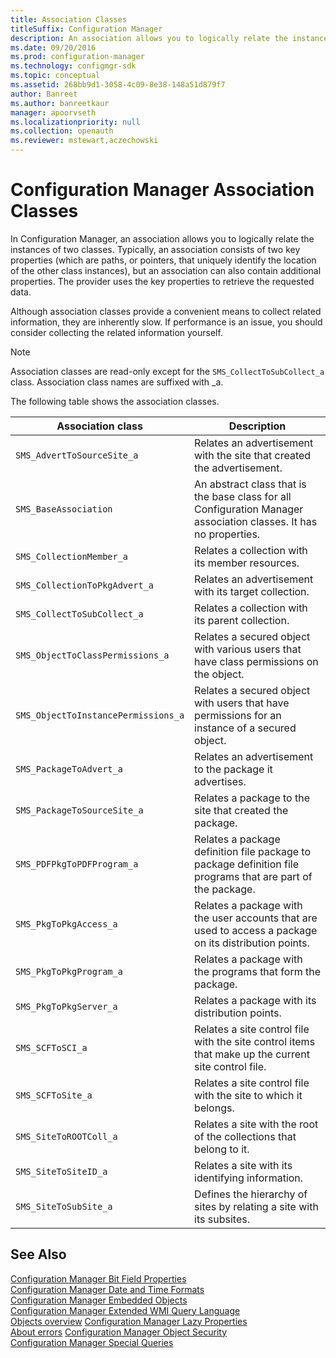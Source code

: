 ```yaml
---
title: Association Classes
titleSuffix: Configuration Manager
description: An association allows you to logically relate the instances of two classes. An association consists of two key properties which are paths or pointers.
ms.date: 09/20/2016
ms.prod: configuration-manager
ms.technology: configmgr-sdk
ms.topic: conceptual
ms.assetid: 268bb9d1-3058-4c09-8e38-148a51d879f7
author: Banreet
ms.author: banreetkaur
manager: apoorvseth
ms.localizationpriority: null
ms.collection: openauth
ms.reviewer: mstewart,aczechowski
---
```

# Configuration Manager Association Classes
In Configuration Manager, an association allows you to logically relate the instances of two classes. Typically, an association consists of two key properties (which are paths, or pointers, that uniquely identify the location of the other class instances), but an association can also contain additional properties. The provider uses the key properties to retrieve the requested data.  

 Although association classes provide a convenient means to collect related information, they are inherently slow. If performance is an issue, you should consider collecting the related information yourself.  

> [!NOTE]
>  Association classes are read-only except for the `SMS_CollectToSubCollect_a` class. Association class names are suffixed with _a.  

 The following table shows the association classes.  

|Association class|Description|  
|-----------------------|-----------------|  
|`SMS_AdvertToSourceSite_a`|Relates an advertisement with the site that created the advertisement.|  
|`SMS_BaseAssociation`|An abstract class that is the base class for all Configuration Manager association classes. It has no properties.|  
|`SMS_CollectionMember_a`|Relates a collection with its member resources.|  
|`SMS_CollectionToPkgAdvert_a`|Relates an advertisement with its target collection.|  
|`SMS_CollectToSubCollect_a`|Relates a collection with its parent collection.|  
|`SMS_ObjectToClassPermissions_a`|Relates a secured object with various users that have class permissions on the object.|  
|`SMS_ObjectToInstancePermissions_a`|Relates a secured object with users that have permissions for an instance of a secured object.|  
|`SMS_PackageToAdvert_a`|Relates an advertisement to the package it advertises.|  
|`SMS_PackageToSourceSite_a`|Relates a package to the site that created the package.|  
|`SMS_PDFPkgToPDFProgram_a`|Relates a package definition file package to package definition file programs that are part of the package.|  
|`SMS_PkgToPkgAccess_a`|Relates a package with the user accounts that are used to access a package on its distribution points.|  
|`SMS_PkgToPkgProgram_a`|Relates a package with the programs that form the package.|  
|`SMS_PkgToPkgServer_a`|Relates a package with its distribution points.|  
|`SMS_SCFToSCI_a`|Relates a site control file with the site control items that make up the current site control file.|  
|`SMS_SCFToSite_a`|Relates a site control file with the site to which it belongs.|  
|`SMS_SiteToROOTColl_a`|Relates a site with the root of the collections that belong to it.|  
|`SMS_SiteToSiteID_a`|Relates a site with its identifying information.|  
|`SMS_SiteToSubSite_a`|Defines the hierarchy of sites by relating a site with its subsites.|  

## See Also  
 [Configuration Manager Bit Field Properties](../../../develop/core/understand/configuration-manager-bit-field-properties.md)   
 [Configuration Manager Date and Time Formats](../../../develop/core/understand/date-and-time-formats.md)   
 [Configuration Manager Embedded Objects](../../../develop/core/understand/embedded-objects.md)   
 [Configuration Manager Extended WMI Query Language](../../../develop/core/understand/extended-wmi-query-language.md)   
 [Objects overview](configuration-manager-objects-overview.md)
 [Configuration Manager Lazy Properties](../../../develop/core/understand/configuration-manager-lazy-properties.md)   
 [About errors](about-configuration-manager-errors.md)
 [Configuration Manager Object Security](../../../develop/core/understand/configuration-manager-object-security.md)   
 [Configuration Manager Special Queries](../../../develop/core/understand/special-queries.md)
